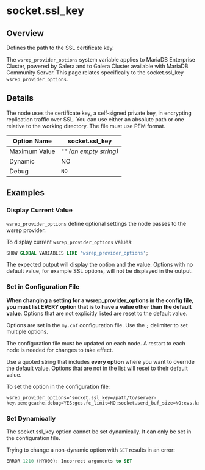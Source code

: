 # socket.ssl\_key

## Overview <a href="#overview_h2" id="overview_h2"></a>

Defines the path to the SSL certificate key.

The `wsrep_provider_options` system variable applies to MariaDB Enterprise Cluster, powered by Galera and to Galera Cluster available with MariaDB Community Server. This page relates specifically to the socket.ssl\_key `wsrep_provider_options`.

## Details

The node uses the certificate key, a self-signed private key, in encrypting replication traffic over SSL. You can use either an absolute path or one relative to the working directory. The file must use PEM format.

| Option Name   | socket.ssl\_key        |
| ------------- | ---------------------- |
| Maximum Value | "" _(an empty string)_ |
| Dynamic       | NO                     |
| Debug         | `NO`                   |

## Examples

### Display Current Value

`wsrep_provider_options` define optional settings the node passes to the wsrep provider.

To display current `wsrep_provider_options` values:

```sql
SHOW GLOBAL VARIABLES LIKE 'wsrep_provider_options';
```

The expected output will display the option and the value. Options with no default value, for example SSL options, will not be displayed in the output.

### Set in Configuration File

**When changing a setting for a wsrep\_provider\_options in the config file, you must list EVERY option that is to have a value other than the default value**. Options that are not explicitly listed are reset to the default value.

Options are set in the `my.cnf` configuration file. Use the `;` delimiter to set multiple options.

The configuration file must be updated on each node. A restart to each node is needed for changes to take effect.

Use a quoted string that includes **every option** where you want to override the default value. Options that are not in the list will reset to their default value.

To set the option in the configuration file:

```
wsrep_provider_options='socket.ssl_key=/path/to/server-key.pem;gcache.debug=YES;gcs.fc_limit=NO;socket.send_buf_size=NO;evs.keepalive_period=PT3S'
```

### Set Dynamically

The socket.ssl\_key option cannot be set dynamically. It can only be set in the configuration file.

Trying to change a non-dynamic option with `SET` results in an error:

```sql
ERROR 1210 (HY000): Incorrect arguments to SET
```
